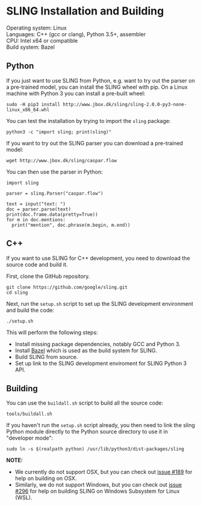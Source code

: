 # SLING Installation and Building

Operating system: Linux<br>
Languages: C++ (gcc or clang), Python 3.5+, assembler<br>
CPU: Intel x64 or compatible<br>
Build system: Bazel<br>

## Python

If you just want to use SLING from Python, e.g. want to try out the parser on a 
pre-trained model, you can install the SLING wheel with pip. On a Linux machine
with Python 3 you can install a pre-built wheel:

```
sudo -H pip3 install http://www.jbox.dk/sling/sling-2.0.0-py3-none-linux_x86_64.whl
```

You can test the installation by trying to import the `sling` package:
```
python3 -c "import sling; print(sling)"
```

If you want to try out the SLING parser you can download a pre-trained model:
```
wget http://www.jbox.dk/sling/caspar.flow
```
You can then use the parser in Python:
```
import sling

parser = sling.Parser("caspar.flow")

text = input("text: ")
doc = parser.parse(text)
print(doc.frame.data(pretty=True))
for m in doc.mentions:
  print("mention", doc.phrase(m.begin, m.end))
```

## C++

If you want to use SLING for C++ development, you need to download the source 
code and build it.

First, clone the GitHub repository.

```shell
git clone https://github.com/google/sling.git
cd sling
```

Next, run the `setup.sh` script to set up the SLING development environment
and build the code:
```shell
./setup.sh
```

This will perform the following steps:
* Install missing package dependencies, notably GCC and Python 3.
* Install [Bazel](https://bazel.build/) which is used as the build system for
  SLING.
* Build SLING from source.
* Set up link to the SLING development enviroment for SLING Python 3 API.

## Building


You can use the `buildall.sh` script to build all the source code:

```shell
tools/buildall.sh
```

If you haven't run the `setup.sh` script already, you then need to link the
sling Python module directly to the Python source directory to use it in
"developer mode":

```shell
sudo ln -s $(realpath python) /usr/lib/python3/dist-packages/sling
```

**NOTE:**
* We currently do not support OSX, but you can check out
  [issue #189](https://github.com/google/sling/issues/189) for help on building
  on OSX.
* Similarly, we do not support Windows, but you can check out
  [issue #296](https://github.com/google/sling/issues/296) for help on
  building SLING on Windows Subsystem for Linux (WSL).

